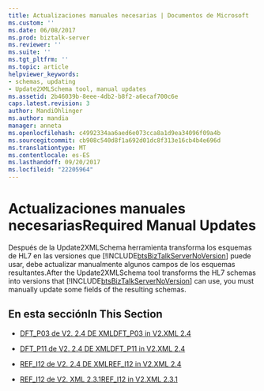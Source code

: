 ```yaml
---
title: Actualizaciones manuales necesarias | Documentos de Microsoft
ms.custom: ''
ms.date: 06/08/2017
ms.prod: biztalk-server
ms.reviewer: ''
ms.suite: ''
ms.tgt_pltfrm: ''
ms.topic: article
helpviewer_keywords:
- schemas, updating
- Update2XMLSchema tool, manual updates
ms.assetid: 2b46039b-8eee-4db2-b8f2-a6ecaf700c6e
caps.latest.revision: 3
author: MandiOhlinger
ms.author: mandia
manager: anneta
ms.openlocfilehash: c4992334aa6aed6e073cca8a1d9ea34096f09a4b
ms.sourcegitcommit: cb908c540d8f1a692d01dc8f313e16cb4b4e696d
ms.translationtype: MT
ms.contentlocale: es-ES
ms.lasthandoff: 09/20/2017
ms.locfileid: "22205964"
---
```

# <a name="required-manual-updates"></a><span data-ttu-id="d44da-102">Actualizaciones manuales necesarias</span><span class="sxs-lookup"><span data-stu-id="d44da-102">Required Manual Updates</span></span>
<span data-ttu-id="d44da-103">Después de la Update2XMLSchema herramienta transforma los esquemas de HL7 en las versiones que [!INCLUDE[btsBizTalkServerNoVersion](../../includes/btsbiztalkservernoversion-md.md)] puede usar, debe actualizar manualmente algunos campos de los esquemas resultantes.</span><span class="sxs-lookup"><span data-stu-id="d44da-103">After the Update2XMLSchema tool transforms the HL7 schemas into versions that [!INCLUDE[btsBizTalkServerNoVersion](../../includes/btsbiztalkservernoversion-md.md)] can use, you must manually update some fields of the resulting schemas.</span></span>  
  
## <a name="in-this-section"></a><span data-ttu-id="d44da-104">En esta sección</span><span class="sxs-lookup"><span data-stu-id="d44da-104">In This Section</span></span>  
  
-   [<span data-ttu-id="d44da-105">DFT_P03 de V2. 2.4 DE XML</span><span class="sxs-lookup"><span data-stu-id="d44da-105">DFT_P03 in V2.XML 2.4</span></span>](../../adapters-and-accelerators/accelerator-hl7/dft-p03-in-v2-xml-2-4.md)  
  
-   [<span data-ttu-id="d44da-106">DFT_P11 de V2. 2.4 DE XML</span><span class="sxs-lookup"><span data-stu-id="d44da-106">DFT_P11 in V2.XML 2.4</span></span>](../../adapters-and-accelerators/accelerator-hl7/dft-p11-in-v2-xml-2-4.md)  
  
-   [<span data-ttu-id="d44da-107">REF_I12 de V2. 2.4 DE XML</span><span class="sxs-lookup"><span data-stu-id="d44da-107">REF_I12 in V2.XML 2.4</span></span>](../../adapters-and-accelerators/accelerator-hl7/ref-i12-in-v2-xml-2-4.md)  
  
-   [<span data-ttu-id="d44da-108">REF_I12 de V2. XML 2.3.1</span><span class="sxs-lookup"><span data-stu-id="d44da-108">REF_I12 in V2.XML 2.3.1</span></span>](../../adapters-and-accelerators/accelerator-hl7/ref-i12-in-v2-xml-2-3-1.md)